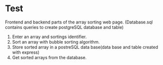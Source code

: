 # Test
Frontend and backend parts of the array sorting web page.
(Database.sql contains queries to create postgreSQL database and table)

1. Enter an array and sortings identifier.
2. Sort an array with bubble sorting algorithm.
3. Store sorted array in a postreSQL data base(data base and table created with express)
4. Get sorted arrays from the database.

